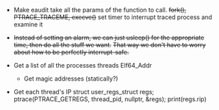 * Make eaudit take all the params of the function to call.
    ~~fork(), PTRACE_TRACEME, execve()~~
    set timer to interrupt traced process and examine it

* ~~Instead of setting an alarm, we can just usleep() for the appropriate time, then do all the stuff we want.~~
    ~~That way we don't have to worry about how to be perfectly interrupt-safe.~~

* Get a list of all the processes threads
    Elf64_Addr
    * Get magic addresses (statically?)
        
        
* Get each thread's IP
    struct user_regs_struct regs;
    ptrace(PTRACE_GETREGS, thread_pid, nullptr, &regs);
    print(regs.rip)
